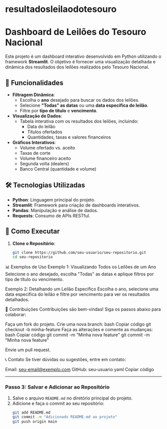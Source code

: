 # resultadosleilaodotesouro

# Dashboard de Leilões do Tesouro Nacional

Este projeto é um dashboard interativo desenvolvido em Python utilizando o framework **Streamlit**.
O objetivo é fornecer uma visualização detalhada e dinâmica dos resultados dos leilões realizados pelo Tesouro Nacional.

## 🎯 Funcionalidades

- **Filtragem Dinâmica**:
  - Escolha o **ano** desejado para buscar os dados dos leilões.
  - Selecione **"Todas" as datas** ou uma **data específica do leilão**.
  - Filtre por **tipo de título** e **vencimento**.
- **Visualização de Dados**:
  - Tabela interativa com os resultados dos leilões, incluindo:
    - Data do leilão
    - Títulos ofertados
    - Quantidades, taxas e valores financeiros
- **Gráficos Interativos**:
  - Volume ofertado vs. aceito
  - Taxas de corte
  - Volume financeiro aceito
  - Segunda volta (dealers)
  - Banco Central (quantidade e volume)

## 🛠️ Tecnologias Utilizadas

- **Python**: Linguagem principal do projeto.
- **Streamlit**: Framework para criação de dashboards interativos.
- **Pandas**: Manipulação e análise de dados.
- **Requests**: Consumo de APIs RESTful.

## 🚀 Como Executar

1. **Clone o Repositório**:
   ```bash
   git clone https://github.com/seu-usuario/seu-repositorio.git
   cd seu-repositorio

📊 Exemplos de Uso
Exemplo 1: Visualizando Todos os Leilões de um Ano
Selecione o ano desejado, escolha "Todas" as datas e aplique filtros por tipo de título ou vencimento.

Exemplo 2: Detalhando um Leilão Específico
Escolha o ano, selecione uma data específica do leilão e filtre por vencimento para ver os resultados detalhados.

🤝 Contribuições
Contribuições são bem-vindas! Siga os passos abaixo para colaborar:

Faça um fork do projeto.
Crie uma nova branch:
bash
Copiar código
git checkout -b minha-feature
Faça as alterações e comente as mudanças:
bash
Copiar código
git commit -m "Minha nova feature"
git commit -m "Minha nova feature"


Envie um pull request.

📞 Contato
Se tiver dúvidas ou sugestões, entre em contato:

Email: seu-email@exemplo.com
GitHub: seu-usuario
yaml
Copiar código

---

### **Passo 3: Salvar e Adicionar ao Repositório**
1. Salve o arquivo `README.md` no diretório principal do projeto.
2. Adicione e faça o commit ao seu repositório:
   ```bash
   git add README.md
   git commit -m "Adicionado README.md ao projeto"
   git push origin main
